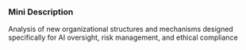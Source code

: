 ### Mini Description

Analysis of new organizational structures and mechanisms designed specifically for AI oversight, risk management, and ethical compliance
